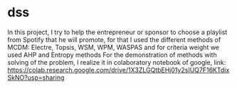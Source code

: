 # dss
In this project, I try to help the entrepreneur or sponsor to choose a playlist from Spotify that he will promote, for that I used the different methods of MCDM: Electre, Topsis, WSM, WPM, WASPAS and for criteria weight we used AHP and Entropy methods
For the demonstration of methods with solving of the problem, I realize it in colaboratory notebook of google, link:
https://colab.research.google.com/drive/1X3ZLGQtbEHj01y2sIUQ7F16KTdixSkNO?usp=sharing
